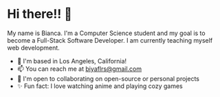 # Hi there!! 👋

My name is Bianca. I'm a Computer Science student and my goal is to become a Full-Stack Software Developer. I am currently teaching myself web development. 

- 📍 I'm based in Los Angeles, California!
- 📫 You can reach me at biyaflrs@gmail.com
- 🤝 I'm open to collaborating on open-source or personal projects
- ✨ Fun fact: I love watching anime and playing cozy games





<!--
**biancsflores/biancsflores** is a ✨ _special_ ✨ repository because its `README.md` (this file) appears on your GitHub profile.

Here are some ideas to get you started:

- 🔭 I’m currently working on ...
- 🌱 I’m currently learning ...
- 👯 I’m looking to collaborate on ...
- 🤔 I’m looking for help with ...
- 💬 Ask me about ...
- 📫 How to reach me: ...
- 😄 Pronouns: ...
- ⚡ Fun fact: ...
-->
